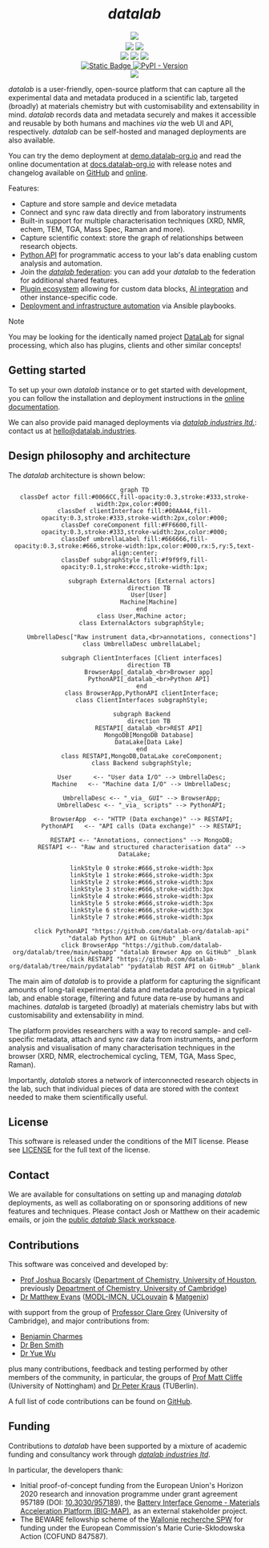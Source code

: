 # <div align="center"><i>datalab</i></div>

<div align="center" style="padding-bottom: 5px">
<a href="https://demo.datalab-org.io"><img src="https://img.shields.io/badge/try_it_out!-public_demo_server-orange?logo=firefox"></a>
</div>

<div align="center">
<a href="https://github.com/datalab-org/datalab/releases"><img src="https://badgen.net/github/release/datalab-org/datalab?icon=github&color=blue"></a>
<a href="https://github.com/datalab-org/datalab#MIT-1-ov-file"><img src="https://badgen.net/github/license/datalab-org/datalab?icon=license&color=purple"></a>
</div>

<div align="center">
<a href="https://github.com/datalab-org/datalab/actions/workflows/ci.yml"><img src="https://img.shields.io/github/actions/workflow/status/datalab-org/datalab/ci.yml?logo=github"></a>
<a href="https://cloud.cypress.io/projects/4kqx5i/runs"><img src="https://img.shields.io/endpoint?url=https://cloud.cypress.io/badge/simple/4kqx5i/main&style=flat&logo=cypress"></a>
<a href="https://the-datalab.readthedocs.io/en/latest/?badge=latest"><img src="https://img.shields.io/readthedocs/the-datalab?logo=readthedocs"></a>
</div>

<div align="center">
<a href="https://github.com/datalab-org/datalab-ansible-terraform">
  <img alt="Static Badge" src="https://img.shields.io/badge/Ansible-playbook-white?logo=ansible">
</a>
<a href="https://pypi.org/project/datalab-api">
  <img alt="PyPI - Version" src="https://img.shields.io/pypi/v/datalab-api?logo=pypi&label=Python%20API">
</a>
</div>

<div align="center">
<a href="https://join.slack.com/t/datalab-world/shared_invite/zt-2h58ev3pc-VV496~5je~QoT2TgFIwn4g"><img src="https://img.shields.io/badge/Slack-chat_with_us-yellow?logo=slack"></a>
</div>

_datalab_ is a user-friendly, open-source platform that can capture all the experimental data and metadata produced in a scientific lab, targeted (broadly) at materials chemistry but with customisability and extensability in mind.
_datalab_ records data and metadata securely and makes it accessible and reusable by both humans and machines _via_ the web UI and API, respectively.
_datalab_ can be self-hosted and managed deployments are also available.

You can try the demo deployment at [demo.datalab-org.io](https://demo.datalab-org.io/) and read the online documentation at [docs.datalab-org.io](https://docs.datalab-org.io) with release notes and changelog available on [GitHub](https://github.com/datalab-org/datalab/releases/) and [online](https://docs.datalab-org.io/en/latest/CHANGELOG).

Features:

* Capture and store sample and device metadata
* Connect and sync raw data directly and from laboratory instruments
* Built-in support for multiple characterisation techniques (XRD, NMR, echem, TEM, TGA, Mass Spec, Raman and more).
* Capture scientific context: store the graph of relationships between research objects.
* [Python API](https://github.com/datalab-org/datalab-api) for programmatic access to your lab's data enabling custom analysis and automation.
* Join the [_datalab_ federation](https://github.com/datalab-org/datalab-federation): you can add your _datalab_ to the federation for additional shared features.
* [Plugin ecosystem](https://api-docs.datalab-org.io/en/latest/plugins) allowing for custom data blocks, [AI integration](https://github.com/datalab-org/yellowhammer) and other instance-specific code.
* [Deployment and infrastructure automation](https://github.com/datalab-industries/datalab-ansible-terraform) via Ansible playbooks.

> [!NOTE]
> You may be looking for the identically named project [DataLab](https://datalab-platform.com) for signal processing, which also has plugins, clients and other similar concepts!

## Getting started

To set up your own _datalab_ instance or to get started with development, you can follow the installation and deployment instructions in the [online documentation](https://docs.datalab-org.io/en/latest/INSTALL).

We can also provide paid managed deployments via [_datalab industries ltd._](https://datalab.industries): contact us at [hello@datalab.industries](mailto:hello@datalab.industries).

## Design philosophy and architecture

The _datalab_ architecture is shown below:

<center>

```mermaid
graph TD
classDef actor fill:#0066CC,fill-opacity:0.3,stroke:#333,stroke-width:2px,color:#000;
classDef clientInterface fill:#00AA44,fill-opacity:0.3,stroke:#333,stroke-width:2px,color:#000;
classDef coreComponent fill:#FF6600,fill-opacity:0.3,stroke:#333,stroke-width:2px,color:#000;
classDef umbrellaLabel fill:#666666,fill-opacity:0.3,stroke:#666,stroke-width:1px,color:#000,rx:5,ry:5,text-align:center;
classDef subgraphStyle fill:#f9f9f9,fill-opacity:0.1,stroke:#ccc,stroke-width:1px;

    subgraph ExternalActors [External actors]
        direction TB
        User[User]
        Machine[Machine]
    end
    class User,Machine actor;
    class ExternalActors subgraphStyle;

    UmbrellaDesc["Raw instrument data,<br>annotations, connections"]
    class UmbrellaDesc umbrellaLabel;

    subgraph ClientInterfaces [Client interfaces]
        direction TB
        BrowserApp[_datalab_<br>Browser app]
        PythonAPI[_datalab_<br>Python API]
    end
    class BrowserApp,PythonAPI clientInterface;
    class ClientInterfaces subgraphStyle;

    subgraph Backend
        direction TB
        RESTAPI[_datalab_<br>REST API]
        MongoDB[MongoDB Database]
        DataLake[Data Lake]
    end
    class RESTAPI,MongoDB,DataLake coreComponent;
    class Backend subgraphStyle;

    User      <-- "User data I/O" --> UmbrellaDesc;
    Machine   <-- "Machine data I/O" --> UmbrellaDesc;

    UmbrellaDesc <-- "_via_ GUI" --> BrowserApp;
    UmbrellaDesc <-- "_via_ scripts" --> PythonAPI;

    BrowserApp  <-- "HTTP (Data exchange)" --> RESTAPI;
    PythonAPI   <-- "API calls (Data exchange)" --> RESTAPI;

    RESTAPI <-- "Annotations, connections" --> MongoDB;
    RESTAPI <-- "Raw and structured characterisation data" --> DataLake;

    linkStyle 0 stroke:#666,stroke-width:3px
    linkStyle 1 stroke:#666,stroke-width:3px
    linkStyle 2 stroke:#666,stroke-width:3px
    linkStyle 3 stroke:#666,stroke-width:3px
    linkStyle 4 stroke:#666,stroke-width:3px
    linkStyle 5 stroke:#666,stroke-width:3px
    linkStyle 6 stroke:#666,stroke-width:3px
    linkStyle 7 stroke:#666,stroke-width:3px

    click PythonAPI "https://github.com/datalab-org/datalab-api" "datalab Python API on GitHub" _blank
    click BrowserApp "https://github.com/datalab-org/datalab/tree/main/webapp" "datalab Browser App on GitHub" _blank
    click RESTAPI "https://github.com/datalab-org/datalab/tree/main/pydatalab" "pydatalab REST API on GitHub" _blank
```

</center>

The main aim of *datalab* is to provide a platform for capturing the significant amounts of long-tail experimental data and metadata produced in a typical lab, and enable storage, filtering and future data re-use by humans and machines. *datalab* is targeted (broadly) at materials chemistry labs but with customisability and extensability in mind.

The platform provides researchers with a way to record sample- and cell-specific metadata, attach and sync raw data from instruments, and perform analysis and visualisation of many characterisation techniques in the browser (XRD, NMR, electrochemical cycling, TEM, TGA, Mass Spec, Raman).

Importantly, *datalab* stores a network of interconnected research objects in the lab, such that individual pieces of data are stored with the context needed to make them scientifically useful.

## License

This software is released under the conditions of the MIT license.
Please see [LICENSE](./LICENSE) for the full text of the license.

## Contact

We are available for consultations on setting up and managing *datalab* deployments, as well as collaborating on or sponsoring additions of new features and techniques. Please contact Josh or Matthew on their academic emails, or join the [public *datalab* Slack workspace](https://join.slack.com/t/datalab-world/shared_invite/zt-2h58ev3pc-VV496~5je~QoT2TgFIwn4g).

## Contributions

This software was conceived and developed by:

- [Prof Joshua Bocarsly](https://jdbocarsly.github.io) ([Department of Chemistry, University of Houston](https://www.uh.edu/nsm/chemistry), previously [Department of Chemistry, University of Cambridge](https://www.ch.cam.ac.uk/))
- [Dr Matthew Evans](https://ml-evs.science) ([MODL-IMCN,
  UCLouvain](https://uclouvain.be/en/research-institutes/imcn/modl) & [Matgenix](https://matgenix.com))

with support from the group of [Professor Clare Grey](https://grey.group.ch.cam.ac.uk/group) (University of Cambridge), and major contributions from:

- [Benjamin Charmes](https://github.com/BenjaminCharmes)
- [Dr Ben Smith](https://github.com/be-smith/)
- [Dr Yue Wu](https://github.com/yue-here)

plus many contributions, feedback and testing performed by other members of the community, in particular, the groups of [Prof Matt Cliffe](https://cliffegroup.co.uk) (University of Nottingham) and [Dr Peter Kraus](https://www.tu.berlin/en/concat) (TUBerlin).

A full list of code contributions can be found on [GitHub](https://github.com/datalab-org/datalab/graphs/contributors).

## Funding

Contributions to _datalab_ have been supported by a mixture of academic funding and consultancy work through [_datalab industries ltd_](https://datalab.industries).

In particular, the developers thank:

- Initial proof-of-concept funding from the European Union's Horizon 2020 research and innovation programme under grant agreement 957189 (DOI: [10.3030/957189](https://doi.org/10.3030/957189)), the [Battery Interface Genome - Materials Acceleration Platform (BIG-MAP)](https://www.big-map.eu), as an external stakeholder project.
- The BEWARE fellowship scheme of the [Wallonie recherche SPW](https://recherche.wallonie.be/en/home.html) for funding under the European Commission's Marie Curie-Skłodowska Action (COFUND 847587).
